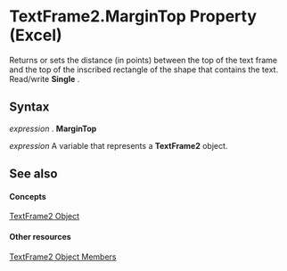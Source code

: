 
# TextFrame2.MarginTop Property (Excel)

Returns or sets the distance (in points) between the top of the text frame and the top of the inscribed rectangle of the shape that contains the text. Read/write  **Single** .


## Syntax

 _expression_ . **MarginTop**

 _expression_ A variable that represents a **TextFrame2** object.


## See also


#### Concepts


[TextFrame2 Object](66ba23e5-9b15-b954-a1db-1bd19b4eb90d.md)
#### Other resources


[TextFrame2 Object Members](04f18e2a-8a83-b077-fe38-4bb56edce5a7.md)
